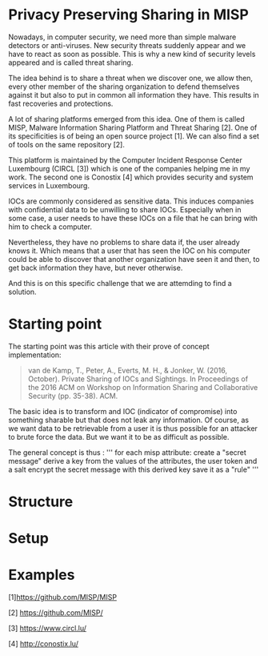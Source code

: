 # Privacy Preserving Sharing in MISP

Nowadays, in computer security, we need more than simple malware detectors or anti-viruses. 
New security threats suddenly appear and we have to react as soon as possible. 
This is why a new kind of security levels appeared and is called threat sharing.

The idea behind is to share a threat when we discover one, we allow then,
every other member of the sharing organization to defend themselves against it 
but also to put in common all information they have. This results in fast recoveries 
and protections.

A lot of sharing platforms emerged from this idea. One of them is called MISP,
Malware Information Sharing Platform and Threat Sharing [2]. 
One of its specificities is of being an open source project [1]. 
We can also find a set of tools on the same repository [2].

This platform is maintained by the Computer Incident Response Center Luxembourg (CIRCL [3])
which is one of the companies helping me in my work. The second one is Conostix [4] 
which provides security and system services in Luxembourg.

IOCs are commonly considered as sensitive data. This induces companies with confidential data to be
unwilling to share IOCs. Especially when in some case, a user needs to have these IOCs on a file that
he can bring with him to check a computer.

Nevertheless, they have no problems to share data if, the user already knows it. 
Which means that a user that has seen the IOC on his computer could be able to discover 
that another organization have seen it and then, to get back information they have, but never otherwise.

And this is on this specific challenge that we are attemding to find a solution.

# Starting point
The starting point was this article with their prove of concept implementation:
> van de Kamp, T., Peter, A., Everts, M. H., & Jonker, W. (2016, October). Private Sharing of IOCs and Sightings. In Proceedings of the 2016 ACM on Workshop on Information Sharing and Collaborative Security (pp. 35-38). ACM.

The basic idea is to transform and IOC (indicator of compromise) into something sharable but that does not leak any information.
Of course, as we want data to be retrievable from a user it is thus possible for an attacker to brute force the data. But we want it to be as difficult as possible.

The general concept is thus :
'''
  for each misp attribute:
    create a "secret message"
    derive a key from the values of the attributes, the user token and a salt
    encrypt the secret message with this derived key
    save it as a "rule"
'''
# Structure

# Setup

# Examples

[1]https://github.com/MISP/MISP

[2] https://github.com/MISP/

[3] https://www.circl.lu/

[4] http://conostix.lu/

